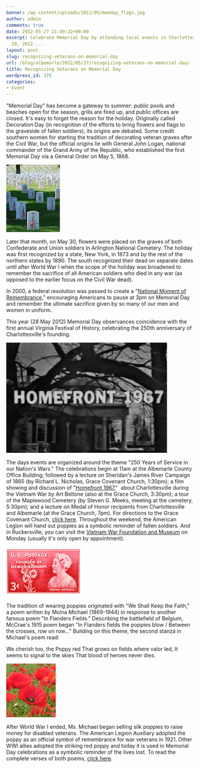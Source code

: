 ```yaml
---
banner: /wp-content/uploads/2012/05/memday_flags.jpg
author: admin
comments: true
date: 2012-05-27 21:49:32+00:00
excerpt: Celebrate Memorial Day by attending local events in Charlottesville on May
  28, 2012....
layout: post
slug: recognizing-veterans-on-memorial-day
url: /blog/albemarle/2012/05/27/recognizing-veterans-on-memorial-day/
title: Recognizing Veterans on Memorial Day
wordpress_id: 375
categories:
- Event
---
```


"Memorial Day" has become a gateway to summer: public pools and beaches open for the season, grills are fired up, and public offices are closed. It's easy to forget the reason for the holiday. Originally called Decoration Day (in recognition of the efforts to bring flowers and flags to the graveside of fallen soldiers), its origins are debated. Some credit southern women for starting the tradition of decorating veteran graves after the Civil War, but the official origins lie with General John Logan, national commander of the Grand Army of the Republic, who established the first Memorial Day via a General Order on May 5, 1868. 

![](/wp-content/uploads/2012/05/memday_flags.jpg)

Later that month, on May 30, flowers were placed on the graves of both Confederate and Union soldiers in Arlington National Cemetery. The holiday was first recognized by a state, New York, in 1873 and by the rest of the northern states by 1890. The south recognized their dead on separate dates until after World War I when the scope of the holiday was broadened to remember the sacrifice of all American soldiers who died in any war (as opposed to the earlier focus on the Civil War dead).

In 2000, a federal resolution was passed to create a "[National Moment of Remembrance](http://clinton4.nara.gov/remembrance/)," encouraging Americans to pause at 3pm on Memorial Day and remember the ultimate sacrifice given by so many of our men and women in uniform.

This year (28 May 2012) Memorial Day observances coincidence with the first annual Virginia Festival of History, celebrating the 250th anniversary of Charlottesville's founding. 

![](/wp-content/uploads/2012/05/memday_homefront1967.jpg)

The days events are organized around the theme "250 Years of Service in our Nation's Wars." The celebrations begin at 11am at the Albemarle County Office Building; followed by a lecture on Sheridan's James River Campaign of 1865 (by Richard L. Nicholas, Grace Covenant Church, 1:30pm); a film showing and discussion of "[Homefront 1967](http://www2.dailyprogress.com/lifestyles/cdp-lifestyles/2008/mar/30/home_film_is_reminder_of_old_days-ar-86095/),"  about Charlottesville during the Vietnam War by Art Beltone (also at the Grace Church, 3:30pm); a tour of the Maplewood Cemetery (by Steven G. Meeks, meeting at the cemetery, 5:30pm); and a lecture on Medal of Honor recipients from Charlottesville and Albemarle (at the Grace Church, 7pm). For directions to the Grace Covenant Church, [click here](http://www.gracecov.com/contact.html). Throughout the weekend, the American Legion will hand out poppies as a symbolic reminder of fallen soldiers. And in Ruckersville, you can visit the [Vietnam War Foundation and Museum](http://www.vietnamwarfoundation.org/) on Monday (usually it's only open by appointment).[
](http://www.vietnamwarfoundation.org/)



![](/wp-content/uploads/2012/05/memday_poppies1.jpg)

The tradition of wearing poppies originated with "We Shall Keep the Faith," a poem written by Moina Michael (1869-1944) in response to another famous poem "In Flanders Fields." Describing the battlefield of Belgium, McCrae's 1915 poem began "In Flanders fields the poppies blow / Between the crosses, row on row..." Building on this theme, the second stanza in Michael's poem read:

We cherish too, the Poppy red
That grows on fields where valor led,
It seems to signal to the skies
That blood of heroes never dies.



![](/wp-content/uploads/2012/05/memday_poppy.jpg)

After World War I ended, Ms. Michael began selling silk poppies to raise money for disabled veterans. The American Legion Auxiliary adopted the poppy as an official symbol of remembrance for war veterans in 1921. Other WWI allies adopted the striking red poppy and today it is used in Memorial Day celebrations as a symbolic reminder of the lives lost. To read the complete verses of both poems, [click here](http://www.nbc-links.com/miscellaneous/FlandersField.html).
